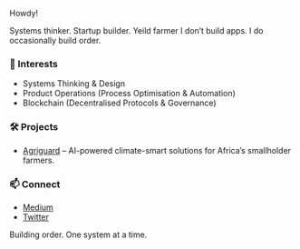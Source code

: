 Howdy! 

Systems thinker. Startup builder. Yeild farmer
I don’t build apps. I do occasionally build order. 

### 🧠 Interests
- Systems Thinking & Design 
- Product Operations (Process Optimisation & Automation)
- Blockchain (Decentralised Protocols & Governance)

### 🛠 Projects
- [Agriguard](https://www.linkedin.com/company/agriguard-ltd/) – AI-powered climate-smart solutions for Africa’s smallholder farmers.

 ### 📫 Connect
- [Medium](https://medium.com/@fieldnotesbyderek)  
- [Twitter](https://x.com/whoisderekdash) 


Building order. One system at a time.


<!--
**derikyu/derikyu** is a ✨ _special_ ✨ repository because its `README.md` (this file) appears on your GitHub profile.

Here are some ideas to get you started:

- 🔭 I’m currently working on ...
- 🌱 I’m currently learning ...
- 👯 I’m looking to collaborate on ...
- 🤔 I’m looking for help with ...
- 📫 How to reach me: ...
- ⚡ Fun fact: ...
-->
